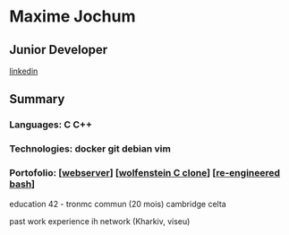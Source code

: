 
# Maxime Jochum
## Junior Developer
[linkedin](https://www.linkedin.com/in/maxime-jochum/)

## Summary
### Languages: C  C++
### Technologies: docker  git  debian  vim
### Portofolio: [[webserver](https://github.com/Moustachestache/webserv)]  [[wolfenstein C clone](https://github.com/Moustachestache/cub3d)] [[re-engineered bash](https://github.com/Moustachestache/42minishell)]


education
42 - tronmc commun (20 mois)
cambridge celta

past work experience
ih network (Kharkiv, viseu)
